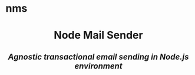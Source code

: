 # **nms**

<div align="center">

# **Node Mail Sender**

## *Agnostic transactional email sending in Node.js environment*

</div>
